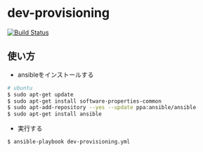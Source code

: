 # dev-provisioning

[![Build Status](https://travis-ci.org/chez-shanpu/dev-provisioning.svg?branch=master)](https://travis-ci.org/chez-shanpu/dev-provisioning)

## 使い方
- ansibleをインストールする
```sh
# ubuntu
$ sudo apt-get update
$ sudo apt-get install software-properties-common
$ sudo apt-add-repository --yes --update ppa:ansible/ansible
$ sudo apt-get install ansible
```

- 実行する
```sh
$ ansible-playbook dev-provisioning.yml
```